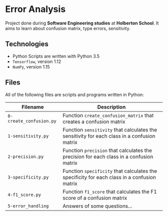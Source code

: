 # Error Analysis

Project done during **Software Engineering studies** at **Holberton School**. It aims to learn about confusion matrix, type errors, sensitivity.

## Technologies
* Python Scripts are written with Python 3.5
* `Tensorflow`, version 1.12
* `NumPy`, version 1.15

## Files
All of the following files are scripts and programs written in Python:

| Filename | Description |
| -------- | ----------- |
| `0-create_confusion.py` | Function `create_confusion_matrix` that creates a confusion matrix |
| `1-sensitivity.py` | Function `sensitivity` that calculates the sensitivity for each class in a confusion matrix |
| `2-precision.py` | Function `precision` that calculates the precision for each class in a confusion matrix |
| `3-specificity.py` | Function `specificity` that calculates the specificity for each class in a confusion matrix |
| `4-f1_score.py` | Function `f1_score` that calculates the F1 score of a confusion matrix |
| `5-error_handling` | Answers of some questions... |
